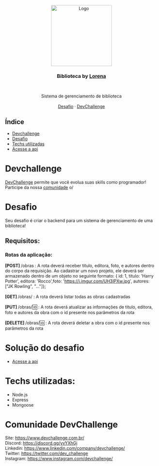<br />
<p align="center">
    <img src="https://i.pinimg.com/originals/dd/64/da/dd64da585bc57cb05e5fd4d8ce873f57.png" alt="Logo" width="200">

  <h3 align="center">Biblioteca by <a href="https://github.com/Lorenalgm">Lorena</a></h3>
 <br />
  <p align="center">
     Sistema de gerenciamento de biblioteca
       <br />
    <br />
    <a href="https://github.com/devchallenge-io/biblioteca-backend">Desafio</a>
    ·
    <a href="https://www.devchallenge.com.br/">DevChallenge</a>
  </p>
</p>

## Índice

* [Devchallenge](#devchallenge) 
* [Desafio](#desafio)
* [Techs utilizadas](#techs)
* [Acesse a api](https://biblioteca-phcarvalho.herokuapp.com/)

# Devchallenge
<a href="https://devchallenge.now.sh/"> DevChallenge</a> permite que você evolua suas skills como programador! Participe da nossa <a href="https://discord.gg/yvYXhGj">comunidade</a> o/

# Desafio
Seu desafio é criar o backend para um sistema de gerenciamento de uma biblioteca!

## Requisitos:
### Rotas da aplicação:
<b>[POST] </b> /obras :  A rota deverá receber titulo, editora, foto, e autores dentro do corpo da requisição. Ao cadastrar um novo projeto, ele deverá ser armazenado dentro de um objeto no seguinte formato: { id: 1, titulo: 'Harry Potter', editora: 'Rocco',foto: 'https://i.imgur.com/UH3IPXw.jpg', autores: ["JK Rowling", "..."]};<br><br>
<b>[GET] </b> /obras/ : A rota deverá listar todas as obras cadastradas<br><br>
<b>[PUT] </b> /obras/:id: : A rota deverá atualizar as informações de titulo, editora, foto e autores da obra com o id presente nos parâmetros da rota<br><br>
<b>[DELETE] </b> /obras/:id: : A rota deverá deletar a obra com o id presente nos parâmetros da rota<br>

# Solução do desafio
* [Acesse a api](https://biblioteca-phcarvalho.herokuapp.com/)


# Techs utilizadas: 
- Node.js
- Express
- Mongoose

# Comunidade DevChallenge
Site: https://www.devchallenge.com.br/ <br>
Discord: https://discord.gg/yvYXhGj <br>
Linkedin: https://www.linkedin.com/company/devchallenge/<br>
Twitter: https://twitter.com/dev_challenge<br>
Instagram: https://www.instagram.com/devchallenge/<br>

